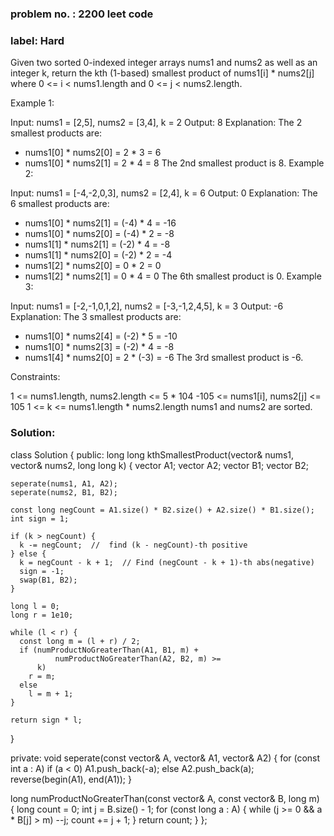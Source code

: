 ### problem no. : 2200 leet code

### label: Hard

Given two sorted 0-indexed integer arrays nums1 and nums2 as well as an integer k, return the kth (1-based) smallest product of nums1[i] * nums2[j] where 0 <= i < nums1.length and 0 <= j < nums2.length.
 



 

Example 1:

Input: nums1 = [2,5], nums2 = [3,4], k = 2
Output: 8
Explanation: The 2 smallest products are:
- nums1[0] * nums2[0] = 2 * 3 = 6
- nums1[0] * nums2[1] = 2 * 4 = 8
The 2nd smallest product is 8.
Example 2:

Input: nums1 = [-4,-2,0,3], nums2 = [2,4], k = 6
Output: 0
Explanation: The 6 smallest products are:
- nums1[0] * nums2[1] = (-4) * 4 = -16
- nums1[0] * nums2[0] = (-4) * 2 = -8
- nums1[1] * nums2[1] = (-2) * 4 = -8
- nums1[1] * nums2[0] = (-2) * 2 = -4
- nums1[2] * nums2[0] = 0 * 2 = 0
- nums1[2] * nums2[1] = 0 * 4 = 0
The 6th smallest product is 0.
Example 3:

Input: nums1 = [-2,-1,0,1,2], nums2 = [-3,-1,2,4,5], k = 3
Output: -6
Explanation: The 3 smallest products are:
- nums1[0] * nums2[4] = (-2) * 5 = -10
- nums1[0] * nums2[3] = (-2) * 4 = -8
- nums1[4] * nums2[0] = 2 * (-3) = -6
The 3rd smallest product is -6.
 

Constraints:

1 <= nums1.length, nums2.length <= 5 * 104
-105 <= nums1[i], nums2[j] <= 105
1 <= k <= nums1.length * nums2.length
nums1 and nums2 are sorted.

### Solution:


class Solution {
 public:
  long long kthSmallestProduct(vector<int>& nums1, vector<int>& nums2,
                               long long k) {
    vector<int> A1;
    vector<int> A2;
    vector<int> B1;
    vector<int> B2;

    seperate(nums1, A1, A2);
    seperate(nums2, B1, B2);

    const long negCount = A1.size() * B2.size() + A2.size() * B1.size();
    int sign = 1;

    if (k > negCount) {
      k -= negCount;  //  find (k - negCount)-th positive
    } else {
      k = negCount - k + 1;  // Find (negCount - k + 1)-th abs(negative)
      sign = -1;
      swap(B1, B2);
    }

    long l = 0;
    long r = 1e10;

    while (l < r) {
      const long m = (l + r) / 2;
      if (numProductNoGreaterThan(A1, B1, m) +
              numProductNoGreaterThan(A2, B2, m) >=
          k)
        r = m;
      else
        l = m + 1;
    }

    return sign * l;
  }

 private:
  void seperate(const vector<int>& A, vector<int>& A1, vector<int>& A2) {
    for (const int a : A)
      if (a < 0)
        A1.push_back(-a);
      else
        A2.push_back(a);
    reverse(begin(A1), end(A1));
  }

  long numProductNoGreaterThan(const vector<int>& A, const vector<int>& B,
                               long m) {
    long count = 0;
    int j = B.size() - 1;
    for (const long a : A) {
      while (j >= 0 && a * B[j] > m)
        --j;
      count += j + 1;
    }
    return count;
  }
};